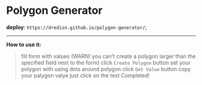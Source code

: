 # Polygon Generator

**deploy**: `https://dredisn.github.io/polygon-generator/`;

***********

**How to use it:**
> fill form with values (WARN! you can't create a polygon larger than the specified field next to the form)
> click `Create Polygon` button
> set your polygon with using dots around polygon
> click `Get Value` button
> copy your palygon valye just click on the text
> Completed!